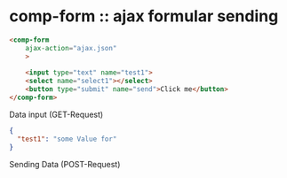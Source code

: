 # comp-form :: ajax formular sending

```html
<comp-form 
    ajax-action="ajax.json"
    >
    
    <input type="text" name="test1">
    <select name="select1"></select>
    <button type="submit" name="send">Click me</button>
</comp-form>
```

Data input (GET-Request)
```json
{
  "test1": "some Value for"
}
```

Sending Data (POST-Request)
